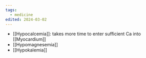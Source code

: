 ```yaml
---
tags:
  - medicine
edited: 2024-03-02
---
```


 - [[Hypocalcemia]]: takes more time to enter sufficient Ca into [[Myocardium]] 
 - [[Hypomagnesemia]]
 - [[Hypokalemia]] 